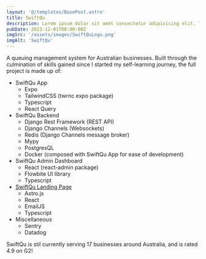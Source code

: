 ```yaml
---
layout: '@/templates/BasePost.astro'
title: SwiftQu
description: Lorem ipsum dolor sit amet consectetur adipisicing elit. Tenetur vero esse non molestias eos excepturi.
pubDate: 2023-12-01T00:00:00Z
imgSrc: '/assets/images/SwiftQuLogo.png'
imgAlt: 'SwiftQu'
---
```


A queuing management system for Australian businesses. Built through the culmination of skills gained since I started my self-learning journey, the full project is made up of:

- SwiftQu App
  - Expo
  - TailwindCSS (twrnc expo package)
  - Typescript
  - React Query
- SwiftQu Backend
  - Django Rest Framework (REST API)
  - Django Channels (Websockets)
  - Redis (Django Channels message broker)
  - Mypy
  - PostgresQL
  - Docker (composed with SwiftQu App for ease of development)
- SwiftQu Admin Dashboard
  - React (react-admin package)
  - Flowbite UI library
  - Typescript
- [SwiftQu Landing Page](https://swiftqu.com)
  - Astro.js
  - React
  - EmailJS
  - Typescript
- Miscellaneous
  - Sentry
  - Datadog

SwiftQu is stil currently serving 17 businesses around Australia, and is rated 4.9 on G2!